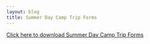 ```yaml
---
layout: blog
title: Summer Day Camp Trip Forms
---
```


[Click here to download Summer Day Camp Trip Forms](https://storage.googleapis.com/static.rutherford-nj.com/recreation/2016%20Day%20Camp%20Trips.pdf)
